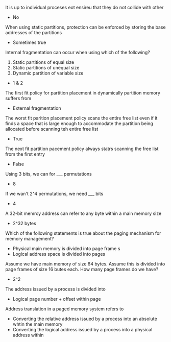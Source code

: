 It is up to individual proceses eot ensireu that they do not collide with other 
 - No

When using static partitions, protection can be enforced by storing the base addresses of the partitions 
 - Sometimes true 

Internal fragmentation can occur when using which of the following?
 1. Static partitions of equal size
 2. Static partitions of unequal size 
 3. Dynamic partition of variable size 
 - 1 & 2 

The first fit policy for partition placement in dynamically partition memory suffers from 
 - External fragmentation 

The worst fit parition placement policy scans the entire free list even if it finds a space that is large enough to accommodate the partition being allocated before scanning teh entire free list 
 - True

The next fit partition pacement policy always statrs scanning the free list from the first entry 
 - False

Using 3 bits, we can for ___ permutations 
 - 8

If we wan't 2^4 permutations, we need ___ bits
 - 4

A 32-bit memroy address can refer to any byte within a main memory size 
 - 2^32 bytes

Which of the following statements is true about the paging mechanism for memory management?
 - Physical main memory is divided into page frame s
 - Logical address space is divided into pages 

Assume we have main memory of size 64 bytes. Assume this is divided into page frames of size 16 butes each. How many page frames do we have?
 - 2^2

The address issued by a process is divided into 
 - Logical page number + offset within page 

Address translation in a paged memory system refers to 
 - Converting the relative address issued by a process into an absolute whtin the main memory 
 - Converting the logical address issued by a process into a physical address within 

